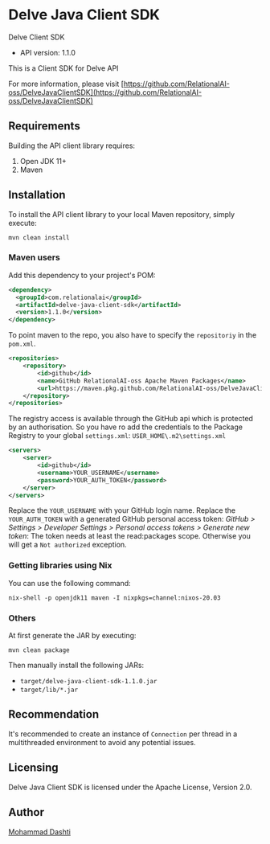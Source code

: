 # Delve Java Client SDK

Delve Client SDK
- API version: 1.1.0

This is a Client SDK for Delve API

  For more information, please visit [https://github.com/RelationalAI-oss/DelveJavaClientSDK](https://github.com/RelationalAI-oss/DelveJavaClientSDK)

## Requirements

Building the API client library requires:
1. Open JDK 11+
2. Maven

## Installation

To install the API client library to your local Maven repository, simply execute:

```shell
mvn clean install
```

### Maven users

Add this dependency to your project's POM:

```xml
<dependency>
  <groupId>com.relationalai</groupId>
  <artifactId>delve-java-client-sdk</artifactId>
  <version>1.1.0</version>
</dependency>
```

To point maven to the repo, you also have to specify the `repositoriy` in the `pom.xml`.

```xml
<repositories>
    <repository>
        <id>github</id>
        <name>GitHub RelationalAI-oss Apache Maven Packages</name>
        <url>https://maven.pkg.github.com/RelationalAI-oss/DelveJavaClientSDK</url>
    </repository>
</repositories>
```

The registry access is available through the GitHub api which is protected by an authorisation. So you have ro add the credentials to the Package Registry to your global `settings.xml`:
`USER_HOME\.m2\settings.xml`

```xml
<servers>
    <server>
        <id>github</id>
        <username>YOUR_USERNAME</username>
        <password>YOUR_AUTH_TOKEN</password>
    </server>
</servers>
```

Replace the `YOUR_USERNAME` with your GitHub login name.
Replace the `YOUR_AUTH_TOKEN` with a generated GitHub personal access token:
*GitHub > Settings > Developer Settings > Personal access tokens > Generate new token*:
The token needs at least the read:packages scope. Otherwise you will get a `Not authorized` exception.

### Getting libraries using Nix

You can use the following command:

```shell
nix-shell -p openjdk11 maven -I nixpkgs=channel:nixos-20.03
```

### Others

At first generate the JAR by executing:

```shell
mvn clean package
```

Then manually install the following JARs:

* `target/delve-java-client-sdk-1.1.0.jar`
* `target/lib/*.jar`

## Recommendation

It's recommended to create an instance of `Connection` per thread in a multithreaded environment to avoid any potential issues.

## Licensing

Delve Java Client SDK is licensed under the Apache License, Version 2.0.

## Author

[Mohammad Dashti](mailto:mohammad.dashti[at]relational[dot]ai)
